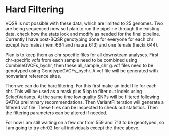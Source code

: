 # Hard Filtering

VQSR is not possible with these data, which are limited to 25 genomes.  Two are being sequenced now so I plan to run the pipeline through the existing data, check how the stats look and modify as needed for the final pipeline.  Currently I have post-BQSR genotyping done for everyone for each chr except two males (nem_664 and maura_613) and one female (hecki_644).

Plan is to keep them as chr specific files for all downsteam analyses.  First chr-specific vcfs from each sample need to be combined using CombineGVCFs_bychr, then these all_sample_chr g.vcf files need to be genotyped using GenotypeGVCFs_bychr. A vcf file will be generated with nonvariant reference sites.

Then we can do the hardfiltering.  For this first make an indel file for each chr.  This will be used as a mask plus 5 bp to filter out indels using SelectVariants.  At the same time low quality SNPs will be filtered following GATKs preliminary recommendations.  Then VariantFilteration will generate a filtered vcf file. These files can be inspected to check out statistics.  Then the filtering parameters can be altered if needed.

For now I am still waiting on a few chr from 559 and 713 to be genotyped, so I am going to try chr02 for all individuals except the three above.
